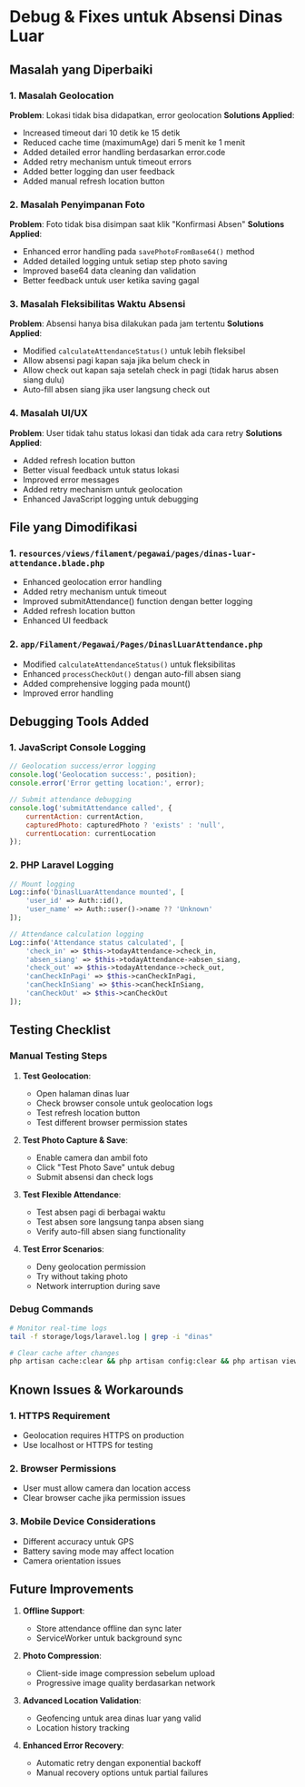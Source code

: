 # Debug & Fixes untuk Absensi Dinas Luar

## Masalah yang Diperbaiki

### 1. Masalah Geolocation
**Problem**: Lokasi tidak bisa didapatkan, error geolocation
**Solutions Applied**:
- Increased timeout dari 10 detik ke 15 detik
- Reduced cache time (maximumAge) dari 5 menit ke 1 menit
- Added detailed error handling berdasarkan error.code
- Added retry mechanism untuk timeout errors
- Added better logging dan user feedback
- Added manual refresh location button

### 2. Masalah Penyimpanan Foto
**Problem**: Foto tidak bisa disimpan saat klik "Konfirmasi Absen"
**Solutions Applied**:
- Enhanced error handling pada `savePhotoFromBase64()` method
- Added detailed logging untuk setiap step photo saving
- Improved base64 data cleaning dan validation
- Better feedback untuk user ketika saving gagal

### 3. Masalah Fleksibilitas Waktu Absensi
**Problem**: Absensi hanya bisa dilakukan pada jam tertentu
**Solutions Applied**:
- Modified `calculateAttendanceStatus()` untuk lebih fleksibel
- Allow absensi pagi kapan saja jika belum check in
- Allow check out kapan saja setelah check in pagi (tidak harus absen siang dulu)
- Auto-fill absen siang jika user langsung check out

### 4. Masalah UI/UX
**Problem**: User tidak tahu status lokasi dan tidak ada cara retry
**Solutions Applied**:
- Added refresh location button
- Better visual feedback untuk status lokasi
- Improved error messages
- Added retry mechanism untuk geolocation
- Enhanced JavaScript logging untuk debugging

## File yang Dimodifikasi

### 1. `resources/views/filament/pegawai/pages/dinas-luar-attendance.blade.php`
- Enhanced geolocation error handling
- Added retry mechanism untuk timeout
- Improved submitAttendance() function dengan better logging
- Added refresh location button
- Enhanced UI feedback

### 2. `app/Filament/Pegawai/Pages/DinaslLuarAttendance.php`
- Modified `calculateAttendanceStatus()` untuk fleksibilitas
- Enhanced `processCheckOut()` dengan auto-fill absen siang
- Added comprehensive logging pada mount()
- Improved error handling

## Debugging Tools Added

### 1. JavaScript Console Logging
```javascript
// Geolocation success/error logging
console.log('Geolocation success:', position);
console.error('Error getting location:', error);

// Submit attendance debugging
console.log('submitAttendance called', {
    currentAction: currentAction,
    capturedPhoto: capturedPhoto ? 'exists' : 'null',
    currentLocation: currentLocation
});
```

### 2. PHP Laravel Logging
```php
// Mount logging
Log::info('DinaslLuarAttendance mounted', [
    'user_id' => Auth::id(),
    'user_name' => Auth::user()->name ?? 'Unknown'
]);

// Attendance calculation logging
Log::info('Attendance status calculated', [
    'check_in' => $this->todayAttendance->check_in,
    'absen_siang' => $this->todayAttendance->absen_siang,
    'check_out' => $this->todayAttendance->check_out,
    'canCheckInPagi' => $this->canCheckInPagi,
    'canCheckInSiang' => $this->canCheckInSiang,
    'canCheckOut' => $this->canCheckOut
]);
```

## Testing Checklist

### Manual Testing Steps
1. **Test Geolocation**:
   - Open halaman dinas luar
   - Check browser console untuk geolocation logs
   - Test refresh location button
   - Test different browser permission states

2. **Test Photo Capture & Save**:
   - Enable camera dan ambil foto
   - Click "Test Photo Save" untuk debug
   - Submit absensi dan check logs

3. **Test Flexible Attendance**:
   - Test absen pagi di berbagai waktu
   - Test absen sore langsung tanpa absen siang
   - Verify auto-fill absen siang functionality

4. **Test Error Scenarios**:
   - Deny geolocation permission
   - Try without taking photo
   - Network interruption during save

### Debug Commands
```bash
# Monitor real-time logs
tail -f storage/logs/laravel.log | grep -i "dinas"

# Clear cache after changes
php artisan cache:clear && php artisan config:clear && php artisan view:clear
```

## Known Issues & Workarounds

### 1. HTTPS Requirement
- Geolocation requires HTTPS on production
- Use localhost or HTTPS for testing

### 2. Browser Permissions
- User must allow camera dan location access
- Clear browser cache jika permission issues

### 3. Mobile Device Considerations
- Different accuracy untuk GPS
- Battery saving mode may affect location
- Camera orientation issues

## Future Improvements

1. **Offline Support**: 
   - Store attendance offline dan sync later
   - ServiceWorker untuk background sync

2. **Photo Compression**:
   - Client-side image compression sebelum upload
   - Progressive image quality berdasarkan network

3. **Advanced Location Validation**:
   - Geofencing untuk area dinas luar yang valid
   - Location history tracking

4. **Enhanced Error Recovery**:
   - Automatic retry dengan exponential backoff
   - Manual recovery options untuk partial failures
